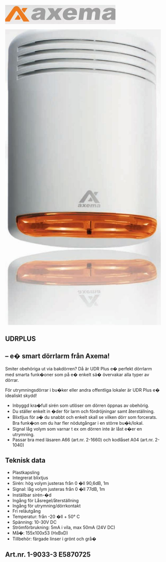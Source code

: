![](_page_0_Picture_0.jpeg)

![](_page_0_Picture_1.jpeg)

## UDRPLUS

## **– e� smart dörrlarm från Axema!**

Smiter obehöriga ut via bakdörren? Då är UDR Plus e� perfekt dörrlarm med smarta funk�oner som på e� enkelt sä� övervakar alla typer av dörrar.

För utrymningsdörrar i bu�ker eller andra offentliga lokaler är UDR Plus e� idealiskt skydd!

- Inbyggd kra�full sirén som utlöser om dörren öppnas av obehörig.
- Du ställer enkelt in �der för larm och fördröjningar samt återställning.
- Blixtljus för a� du snabbt och enkelt skall se vilken dörr som forcerats. Bra funk�on om du har fler nödutgångar i en större bu�k/lokal.
- Signal låg volym som varnar t ex om dörren inte är låst e�er en utrymning.
- Passar bra med läsaren A66 (art.nr. 2-1660) och kodlåset A04 (art.nr. 2-1040)

## **Teknisk data**

- Plastkapsling
- Integrerat blixtjus
- Sirén: hög volym justeras från 0 �ll 90,6dB, 1m
- Signal: låg volym justeras från 0 �ll 77dB, 1m
- Inställbar sirén-�d
- Ingång för Låsregel/återställning
- Ingång för utrymning/dörrkontakt
- Fri reläutgång
- Temperatur: från -20 �ll + 50° C
- Spänning: 10-30V DC
- Strömförbrukning: 5mA i vila, max 50mA (24V DC)
- Må�: 155x100x53 (HxBxD)
- Tillbehör: färgade linser i grönt och grå�

## **Art.nr. 1-9033-3 E5870725**